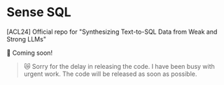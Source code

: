 # Sense SQL

[ACL24] Official repo for "Synthesizing Text-to-SQL Data from Weak and Strong LLMs"

👀 Coming soon!

> 😿 Sorry for the delay in releasing the code. I have been busy with urgent work. The code will be released as soon as possible. 
